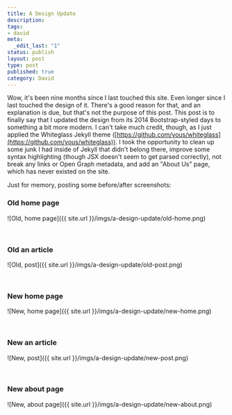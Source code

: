 ```yaml
---
title: A Design Update
description:
tags:
- david
meta:
  _edit_last: "1"
status: publish
layout: post
type: post
published: true
category: David
---
```


Wow, it's been nine months since I last touched this site. Even longer since I last touched the design of it. There's a good reason for that, and an explanation is due, but that's not the purpose of this post. This post is to finally say that I updated the design from its 2014 Bootstrap-styled days to something a bit more modern. I can't take much credit, though, as I just applied the Whiteglass Jekyll theme ([https://github.com/yous/whiteglass](https://github.com/yous/whiteglass)). I took the opportunity to clean up some junk I had inside of Jekyll that didn't belong there, improve some syntax highlighting (though JSX doesn't seem to get parsed correctly), not break any links or Open Graph metadata, and add an "About Us" page, which has never existed on the site.

Just for memory, posting some before/after screenshots:

### Old home page

![Old, home page]({{ site.url }}/imgs/a-design-update/old-home.png)

&nbsp;
&nbsp;

### Old an article

![Old, post]({{ site.url }}/imgs/a-design-update/old-post.png)

&nbsp;
&nbsp;

### New home page

![New, home page]({{ site.url }}/imgs/a-design-update/new-home.png)

&nbsp;
&nbsp;

### New an article

![New, post]({{ site.url }}/imgs/a-design-update/new-post.png)

&nbsp;
&nbsp;

### New about page

![New, about page]({{ site.url }}/imgs/a-design-update/new-about.png)
